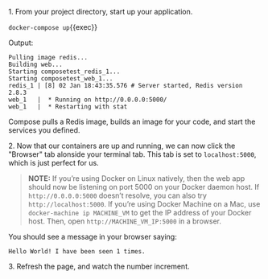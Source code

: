1\. From your project directory, start up your application.

`docker-compose up`{{exec}}

Output:

```console
Pulling image redis...
Building web...
Starting composetest_redis_1...
Starting composetest_web_1...
redis_1 | [8] 02 Jan 18:43:35.576 # Server started, Redis version 2.8.3
web_1   |  * Running on http://0.0.0.0:5000/
web_1   |  * Restarting with stat
```

Compose pulls a Redis image, builds an image for your code, and start the services you defined.



2\. Now that our containers are up and running, we can now click the "Browser" tab alonside your terminal tab. This tab is set to `localhost:5000`, which is just perfect for us.

> **NOTE:** If you’re using Docker on Linux natively, then the web app should now be listening on port 5000 on your Docker daemon host. If `http://0.0.0.0:5000` doesn’t resolve, you can also try `http://localhost:5000`. If you’re using Docker Machine on a Mac, use `docker-machine ip MACHINE_VM` to get the IP address of your Docker host. Then, open `http://MACHINE_VM_IP:5000` in a browser.

You should see a message in your browser saying:

```console
Hello World! I have been seen 1 times.
```


3\. Refresh the page, and watch the number increment.